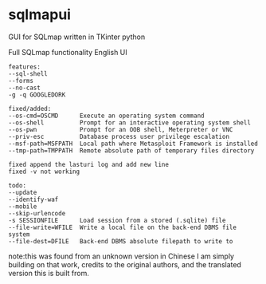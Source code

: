 # sqlmapui
GUI for SQLmap written in TKinter python

Full SQLmap functionality
English UI

```
features:
--sql-shell
--forms
--no-cast
-g -q GOOGLEDORK

fixed/added:
--os-cmd=OSCMD      Execute an operating system command
--os-shell          Prompt for an interactive operating system shell
--os-pwn            Prompt for an OOB shell, Meterpreter or VNC
--priv-esc          Database process user privilege escalation
--msf-path=MSFPATH  Local path where Metasploit Framework is installed
--tmp-path=TMPPATH  Remote absolute path of temporary files directory

fixed append the lasturi log and add new line
fixed -v not working

todo:
--update
--identify-waf
--mobile
--skip-urlencode
-s SESSIONFILE      Load session from a stored (.sqlite) file
--file-write=WFILE  Write a local file on the back-end DBMS file system
--file-dest=DFILE   Back-end DBMS absolute filepath to write to

```


note:this was found from an unknown version in Chinese
			I am simply building on that work, credits to the
			original authors, and the translated version this
			is built from.
